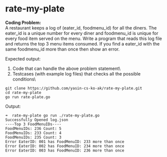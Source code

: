 # rate-my-plate
**Coding Problem:**\
A restaurant keeps a log of (eater_id, foodmenu_id) for all the diners. 
The eater_id is a unique number for every diner and foodmenu_id is unique for every food 
item served on the menu. 
Write a program that reads this log file and returns the top 3 menu items consumed. 
If you find a eater_id with the same foodmenu_id more than once then show an error.

Expected output:
1. Code that can handle the above problem statement\
2. Testcases (with example log files) that checks all the possible conditions\

```
git clone https://github.com/yasin-cs-ko-ak/rate-my-plate.git
cd rate-my-plate
go run rate-plate.go
```
Output:
```
➜  rate-my-plate go run ./rate-my-plate.go 
Successfully Opened log.json
----Top 3 FoodMenuIDs----
FoodMenuIDs: 236 Count: 5
FoodMenuIDs: 233 Count: 4
FoodMenuIDs: 235 Count: 3
Error EaterID: 001 has FoodMenuID: 233 more than once
Error EaterID: 002 has FoodMenuID: 234 more than once
Error EaterID: 003 has FoodMenuID: 236 more than once
```
